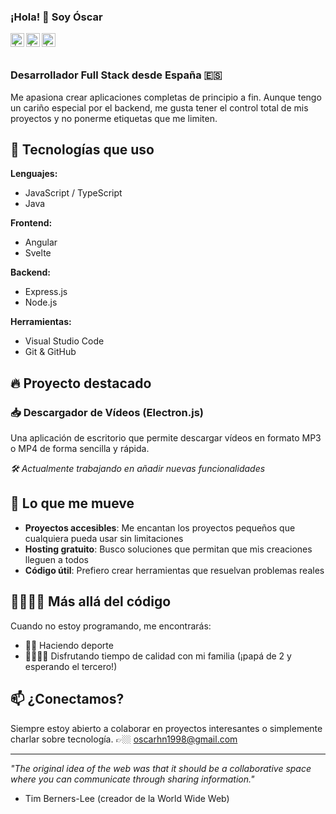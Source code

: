 ### ¡Hola! 👋 Soy Óscar


<a href="https://twitter.com/oscarhn27">
  <img align="left" alt="Óscar | Twitter" width="22px" src="https://cdn.jsdelivr.net/npm/simple-icons@v3/icons/twitter.svg" />
</a>
<a href="https://www.linkedin.com/in/%C3%B3scar-hern%C3%A1ndez-navarro-7090a01ab/">
  <img align="left" alt="Óscar's LinkdeIN" width="22px" src="https://cdn.jsdelivr.net/npm/simple-icons@v3/icons/linkedin.svg" />
</a>
<a href="https://www.instagram.com/oscarhn27">
  <img align="left" alt="Óscar's instagram" width="22px" src="https://cdn.jsdelivr.net/npm/simple-icons@v3/icons/instagram.svg" />
</a>
</br>
</br>

### Desarrollador Full Stack desde España 🇪🇸

Me apasiona crear aplicaciones completas de principio a fin. Aunque tengo un cariño especial por el backend, me gusta tener el control total de mis proyectos y no ponerme etiquetas que me limiten.

## 🚀 Tecnologías que uso

**Lenguajes:**
- JavaScript / TypeScript
- Java

**Frontend:**
- Angular
- Svelte

**Backend:**
- Express.js
- Node.js

**Herramientas:**
- Visual Studio Code
- Git & GitHub

## 🔥 Proyecto destacado

### 📥 **Descargador de Vídeos** (Electron.js)
Una aplicación de escritorio que permite descargar vídeos en formato MP3 o MP4 de forma sencilla y rápida.

*🛠️ Actualmente trabajando en añadir nuevas funcionalidades*

## 🎯 Lo que me mueve

- **Proyectos accesibles**: Me encantan los proyectos pequeños que cualquiera pueda usar sin limitaciones
- **Hosting gratuito**: Busco soluciones que permitan que mis creaciones lleguen a todos
- **Código útil**: Prefiero crear herramientas que resuelvan problemas reales

## 👨‍👩‍👧‍👦 Más allá del código

Cuando no estoy programando, me encontrarás:
- 🏃‍♂️ Haciendo deporte 
- 👨‍👩‍👧‍👦 Disfrutando tiempo de calidad con mi familia (¡papá de 2 y esperando el tercero!)

## 📫 ¿Conectamos?

Siempre estoy abierto a colaborar en proyectos interesantes o simplemente charlar sobre tecnología. 👉🏼 <a href="mailto:oscarhn1998@gmail.com">oscarhn1998@gmail.com</a>

---

*"The original idea of the web was that it should be a collaborative space where you can communicate through sharing information."*
- Tim Berners-Lee (creador de la World Wide Web)
